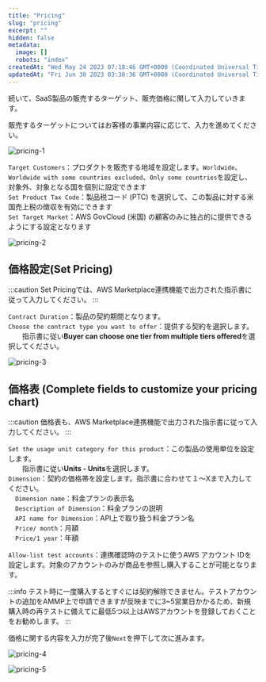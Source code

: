 ```yaml
---
title: "Pricing"
slug: "pricing"
excerpt: ""
hidden: false
metadata: 
  image: []
  robots: "index"
createdAt: "Wed May 24 2023 07:18:46 GMT+0000 (Coordinated Universal Time)"
updatedAt: "Fri Jun 30 2023 03:38:36 GMT+0000 (Coordinated Universal Time)"
---
```

続いて、SaaS製品の販売するターゲット、販売価格に関して入力していきます。

販売するターゲットについてはお客様の事業内容に応じて、入力を進めてください。

![pricing-1](/img/aws-marketplace-integration/product-submission/pricing-1.png)

`Target Customers`：プロダクトを販売する地域を設定します。`Worldwide`、`Worldwide with some countries excluded`、`Only some countries`を設定し、対象外、対象となる国を個別に設定できます  
`Set Product Tax Code`：製品税コード (PTC) を選択して、この製品に対する米国売上税の徴収を有効にできます  
`Set Target Market`：AWS GovCloud (米国) の顧客のみに独占的に提供できるようにする設定となります

![pricing-2](/img/aws-marketplace-integration/product-submission/pricing-2.png)

## 価格設定(Set Pricing)

:::caution
Set Pricingでは、AWS Marketplace連携機能で出力された指示書に従って入力してください。
:::

`Contract Duration`：製品の契約期間となります。  
`Choose the contract type you want to offer`：提供する契約を選択します。  
　　指示書に従い**Buyer can choose one tier from multiple tiers offered**を選択してください。

![pricing-3](/img/aws-marketplace-integration/product-submission/pricing-3.png)

## 価格表 (Complete fields to customize your pricing chart)

:::caution
価格表も、AWS Marketplace連携機能で出力された指示書に従って入力してください。
:::

`Set the usage unit category for this product`：この製品の使用単位を設定します。  
　　指示書に従い**Units - Units**を選択します。  
`Dimension`：契約の価格帯を設定します。指示書に合わせて１〜Xまで入力してください。  
　`Dimension name`：料金プランの表示名  
　`Description of Dimension`：料金プランの説明  
　`API name for Dimension`：API上で取り扱う料金プラン名  
　`Price/ month`：月額  
　`Price/1 year`：年額

`Allow-list test accounts`：連携確認時のテストに使うAWS アカウント IDを設定します。対象のアカウントのみが商品を参照し購入することが可能となります。

:::info
テスト時に一度購入するとすぐには契約解除できません。テストアカウントの追加をAMMP上で申請できますが反映までに3~5営業日かかるため、新規購入時の再テストに備えてに最低5つ以上はAWSアカウントを登録しておくことをお勧めします。
:::

価格に関する内容を入力が完了後`Next`を押下して次に進みます。

![pricing-4](/img/aws-marketplace-integration/product-submission/pricing-4.png)

![pricing-5](/img/aws-marketplace-integration/product-submission/pricing-5.png)
